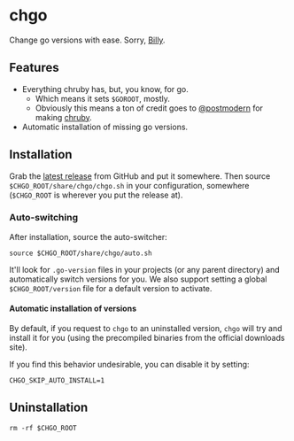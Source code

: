 # chgo

Change go versions with ease. Sorry, [Billy](http://www.youtube.com/watch?v=tJWM5FmZyqU).

## Features

* Everything chruby has, but, you know, for go.
	* Which means it sets `$GOROOT`, mostly.
	* Obviously this means a ton of credit goes to [@postmodern](https://github.com/postmodern) for making [chruby](https://github.com/postmodern/chruby).
* Automatic installation of missing go versions.

## Installation

Grab the [latest release](https://github.com/mattheath/chgo/releases) from GitHub and put it somewhere.
Then source `$CHGO_ROOT/share/chgo/chgo.sh` in your configuration, somewhere (`$CHGO_ROOT` is wherever you put the release at).

### Auto-switching

After installation, source the auto-switcher:

```
source $CHGO_ROOT/share/chgo/auto.sh
```

It'll look for `.go-version` files in your projects (or any parent directory) and automatically switch versions for you. We also support setting a global `$CHGO_ROOT/version` file for a default version to activate.

#### Automatic installation of versions

By default, if you request to `chgo` to an uninstalled version, `chgo` will try and install it for you (using the precompiled binaries from the official downloads site).

If you find this behavior undesirable, you can disable it by setting:

```
CHGO_SKIP_AUTO_INSTALL=1
```

## Uninstallation

```
rm -rf $CHGO_ROOT
```
